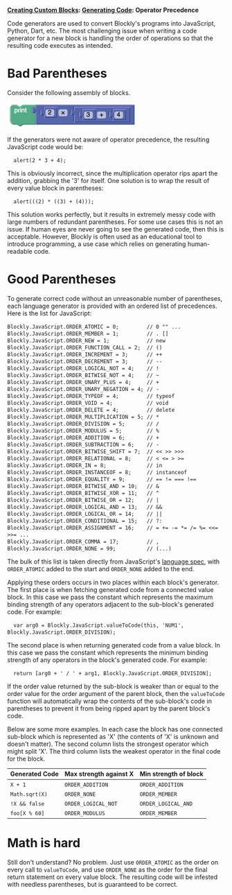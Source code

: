 **[Creating Custom Blocks](CustomBlocks): [Generating Code](GeneratingCode): Operator Precedence**

Code generators are used to convert Blockly's programs into JavaScript, Python, Dart, etc.  The most challenging issue when writing a code generator for a new block is handling the order of operations so that the resulting code executes as intended.

# Bad Parentheses

Consider the following assembly of blocks.

![](operatorPrecedence.png)

If the generators were not aware of operator precedence, the resulting JavaScript code would be:
```
  alert(2 * 3 + 4);
```
This is obviously incorrect, since the multiplication operator rips apart the addition, grabbing the '3' for itself.  One solution is to wrap the result of every value block in parentheses:
```
  alert(((2) * ((3) + (4)));
```
This solution works perfectly, but it results in extremely messy code with large numbers of redundant parentheses.  For some use cases this is not an issue.  If human eyes are never going to see the generated code, then this is acceptable.  However, Blockly is often used as an educational tool to introduce programming, a use case which relies on generating human-readable code.

# Good Parentheses

To generate correct code without an unreasonable number of parentheses, each language generator is provided with an ordered list of precedences.  Here is the list for JavaScript:

```
Blockly.JavaScript.ORDER_ATOMIC = 0;         // 0 "" ...
Blockly.JavaScript.ORDER_MEMBER = 1;         // . []
Blockly.JavaScript.ORDER_NEW = 1;            // new
Blockly.JavaScript.ORDER_FUNCTION_CALL = 2;  // ()
Blockly.JavaScript.ORDER_INCREMENT = 3;      // ++
Blockly.JavaScript.ORDER_DECREMENT = 3;      // --
Blockly.JavaScript.ORDER_LOGICAL_NOT = 4;    // !
Blockly.JavaScript.ORDER_BITWISE_NOT = 4;    // ~
Blockly.JavaScript.ORDER_UNARY_PLUS = 4;     // +
Blockly.JavaScript.ORDER_UNARY_NEGATION = 4; // -
Blockly.JavaScript.ORDER_TYPEOF = 4;         // typeof
Blockly.JavaScript.ORDER_VOID = 4;           // void
Blockly.JavaScript.ORDER_DELETE = 4;         // delete
Blockly.JavaScript.ORDER_MULTIPLICATION = 5; // *
Blockly.JavaScript.ORDER_DIVISION = 5;       // /
Blockly.JavaScript.ORDER_MODULUS = 5;        // %
Blockly.JavaScript.ORDER_ADDITION = 6;       // +
Blockly.JavaScript.ORDER_SUBTRACTION = 6;    // -
Blockly.JavaScript.ORDER_BITWISE_SHIFT = 7;  // << >> >>>
Blockly.JavaScript.ORDER_RELATIONAL = 8;     // < <= > >=
Blockly.JavaScript.ORDER_IN = 8;             // in
Blockly.JavaScript.ORDER_INSTANCEOF = 8;     // instanceof
Blockly.JavaScript.ORDER_EQUALITY = 9;       // == != === !==
Blockly.JavaScript.ORDER_BITWISE_AND = 10;   // &
Blockly.JavaScript.ORDER_BITWISE_XOR = 11;   // ^
Blockly.JavaScript.ORDER_BITWISE_OR = 12;    // |
Blockly.JavaScript.ORDER_LOGICAL_AND = 13;   // &&
Blockly.JavaScript.ORDER_LOGICAL_OR = 14;    // ||
Blockly.JavaScript.ORDER_CONDITIONAL = 15;   // ?:
Blockly.JavaScript.ORDER_ASSIGNMENT = 16;    // = += -= *= /= %= <<= >>= ...
Blockly.JavaScript.ORDER_COMMA = 17;         // ,
Blockly.JavaScript.ORDER_NONE = 99;          // (...)
```

The bulk of this list is taken directly from JavaScript's [language spec](https://developer.mozilla.org/en/JavaScript/Reference/Operators/Operator_Precedence), with ` ORDER_ATOMIC ` added to the start and ` ORDER_NONE ` added to the end.

Applying these orders occurs in two places within each block's generator.  The first place is when fetching generated code from a connected value block.  In this case we pass the constant which represents the maximum binding strength of any operators adjacent to the sub-block's generated code.  For example:
```
  var arg0 = Blockly.JavaScript.valueToCode(this, 'NUM1', Blockly.JavaScript.ORDER_DIVISION);
```
The second place is when returning generated code from a value block.  In this case we pass the constant which represents the minimum binding strength of any operators in the block's generated code.  For example:
```
  return [arg0 + ' / ' + arg1, Blockly.JavaScript.ORDER_DIVISION];
```

If the order value returned by the sub-block is weaker than or equal to the order value for the order argument of the parent block, then the ` valueToCode ` function will automatically wrap the contents of the sub-block's code in parentheses to prevent it from being ripped apart by the parent block's code.

Below are some more examples.  In each case the block has one connected sub-block which is represented as 'X' (the contents of 'X' is unknown and doesn't matter).  The second column lists the strongest operator which might split 'X'.  The third column lists the weakest operator in the final code for the block.

| **Generated Code** | **Max strength against X** | **Min strength of block** |
|:-------------------|:---------------------------|:--------------------------|
| ` X + 1 `          | ` ORDER_ADDITION `         | ` ORDER_ADDITION `        |
| ` Math.sqrt(X) `   | ` ORDER_NONE `             | ` ORDER_MEMBER `          |
| ` !X && false `    | ` ORDER_LOGICAL_NOT `      | ` ORDER_LOGICAL_AND `     |
| ` foo[X % 60] `    | ` ORDER_MODULUS `          | ` ORDER_MEMBER `          |

# Math is hard

Still don't understand?  No problem.  Just use ` ORDER_ATOMIC ` as the order on every call to ` valueToCode `, and use ` ORDER_NONE ` as the order for the final return statement on every value block.  The resulting code will be infested with needless parentheses, but is guaranteed to be correct.